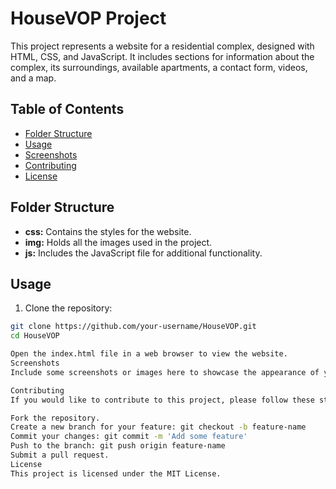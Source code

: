 # HouseVOP Project

This project represents a website for a residential complex, designed with HTML, CSS, and JavaScript. It includes sections for information about the complex, its surroundings, available apartments, a contact form, videos, and a map.

## Table of Contents
- [Folder Structure](#folder-structure)
- [Usage](#usage)
- [Screenshots](#screenshots)
- [Contributing](#contributing)
- [License](#license)

## Folder Structure

- **css:** Contains the styles for the website.
- **img:** Holds all the images used in the project.
- **js:** Includes the JavaScript file for additional functionality.

## Usage

1. Clone the repository:

```bash
git clone https://github.com/your-username/HouseVOP.git
cd HouseVOP

Open the index.html file in a web browser to view the website.
Screenshots
Include some screenshots or images here to showcase the appearance of your website.

Contributing
If you would like to contribute to this project, please follow these steps:

Fork the repository.
Create a new branch for your feature: git checkout -b feature-name
Commit your changes: git commit -m 'Add some feature'
Push to the branch: git push origin feature-name
Submit a pull request.
License
This project is licensed under the MIT License.
